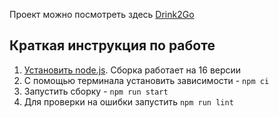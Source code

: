 Проект можно посмотреть здесь [Drink2Go](https://antonkld.github.io/Drink2Go/)
## Краткая инструкция по работе
1. [Установить node.js](https://nodejs.org/download/release/latest-v16.x/). Сборка работает на 16 версии
2. С помощью терминала установить зависимости - `npm ci`
3. Запустить сборку - `npm run start`
4. Для проверки на ошибки запустить `npm run lint`

